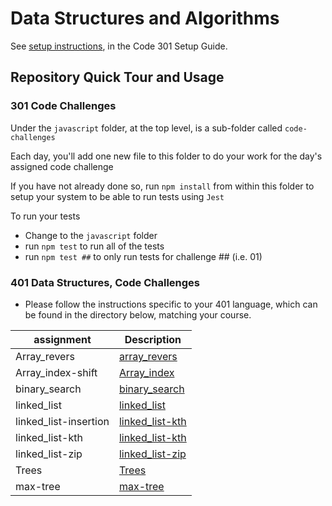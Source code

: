 # Data Structures and Algorithms

See [setup instructions](https://codefellows.github.io/setup-guide/code-301/3-code-challenges), in the Code 301 Setup Guide.

## Repository Quick Tour and Usage

### 301 Code Challenges

Under the `javascript` folder, at the top level, is a sub-folder called `code-challenges`

Each day, you'll add one new file to this folder to do your work for the day's assigned code challenge

If you have not already done so, run `npm install` from within this folder to setup your system to be able to run tests using `Jest`

To run your tests

- Change to the `javascript` folder
- run `npm test` to run all of the tests
- run `npm test ##` to only run tests for challenge ## (i.e. 01)

### 401 Data Structures, Code Challenges

- Please follow the instructions specific to your 401 language, which can be found in the directory below, matching your course.

| assignment           | Description                                    |
| ---------------------| -----------------------------------------------|
|Array_revers          |[array_revers](array-reverse/README.md)         |
|Array_index-shift     |[Array_index](array-insert-shift/README.md)     |
|binary_search         |[binary_search](binary_search/README.md)        |
|linked_list           |[linked_list](python/linked_list/README.md)     |
|linked_list-insertion |[linked_list-kth](lpython/linked_list/README.md)|
|linked_list-kth       |[linked_list-kth](lpython/linked_list/README.md)|
|linked_list-zip       |[linked_list-zip](lpython/linked_list/README.md)|
|Trees                 |[Trees](python/trees/README.md)                 |
|max-tree              |[max-tree](python/trees/README.md)              |
